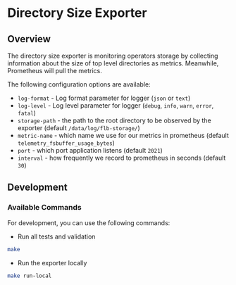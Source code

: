 # Directory Size Exporter

## Overview

The directory size exporter is monitoring operators storage by collecting information about the size of top level directories as metrics. Meanwhile, Prometheus will pull the metrics. 

The following configuration options are available:
* `log-format` - Log format parameter for logger (`json` or `text`)
* `log-level` - Log level parameter for logger (`debug`, `info`, `warn`, `error`, `fatal`)
* `storage-path` - the path to the root directory to be observed by the exporter (default `/data/log/flb-storage/`)
* `metric-name` - which name we use for our metrics in prometheus (default `telemetry_fsbuffer_usage_bytes`)
* `port` - which port application listens (default `2021`)
* `interval` - how frequently we record to prometheus in seconds (default `30`)


## Development

### Available Commands

For development, you can use the following commands:

- Run all tests and validation

```bash
make
```

- Run the exporter locally

```bash
make run-local
```
